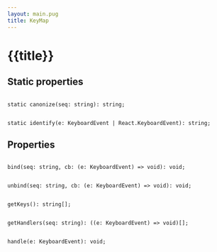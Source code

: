 ```yaml
---
layout: main.pug
title: KeyMap
---
```


# {{title}}

## Static properties

<pre class="language-ts" id="canonize"><code>
static canonize(seq: string): string;
</code></pre>

<pre class="language-ts" id="identify"><code>
static identify(e: KeyboardEvent | React.KeyboardEvent<unknown>): string;
</code></pre>
  
## Properties

<pre class="language-ts" id="bind"><code>
bind(seq: string, cb: (e: KeyboardEvent) => void): void;
</code></pre>

<pre class="language-ts" id="unbind"><code>
unbind(seq: string, cb: (e: KeyboardEvent) => void): void;
</code></pre>

<pre class="language-ts" id="getKeys"><code>
getKeys(): string[];
</code></pre>

<pre class="language-ts" id="getHandlers"><code>
getHandlers(seq: string): ((e: KeyboardEvent) => void)[];
</code></pre>

<pre class="language-ts" id="handle"><code>
handle(e: KeyboardEvent): void;
</code></pre>
